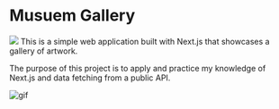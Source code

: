 # Musuem Gallery

<img src="https://go-skill-icons.vercel.app/api/icons?i=nextjs,react,typescript">
This is a simple web application built with Next.js that showcases a gallery of artwork.

The purpose of this project is to apply and practice my knowledge of Next.js and data fetching from a public API.

![gif](https://github.com/user-attachments/assets/45a8db4e-acd8-4664-b700-ea16d7824ed4)
